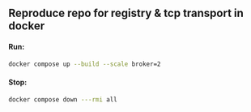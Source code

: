 ## Reproduce repo for registry & tcp transport in docker

#### Run:
```bash
docker compose up --build --scale broker=2
```

#### Stop:
```bash
docker compose down ---rmi all
```